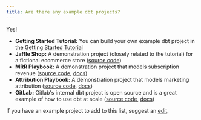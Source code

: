 ```yaml
---
title: Are there any example dbt projects?
---
```


Yes!
* **Getting Started Tutorial:** You can build your own example dbt project in the [Getting Started Tutorial](website/docs/tutorial/1-setting-up.md)
* **Jaffle Shop:** A demonstration project (closely related to the tutorial) for a fictional ecommerce store ([source code](https://github.com/fishtown-analytics/jaffle_shop))
* **MRR Playbook:** A demonstration project that models subscription revenue ([source code](https://github.com/fishtown-analytics/mrr-playbook), [docs](https://www.getdbt.com/mrr-playbook/#!/overview))
* **Attribution Playbook:** A demonstration project that models marketing attribution  ([source code](https://github.com/fishtown-analytics/attribution-playbook), [docs](https://www.getdbt.com/attribution-playbook/#!/overview))
* **GitLab:** Gitlab's internal dbt project is open source and is a great example of how to use dbt at scale ([source code](https://gitlab.com/gitlab-data/analytics/-/tree/master/transform/snowflake-dbt), [docs](https://dbt.gitlabdata.com/))

If you have an example project to add to this list, suggest an [edit](https://github.com/fishtown-analytics/docs.getdbt.com/edit/master/website/docs/faqs/example-projects.md).
